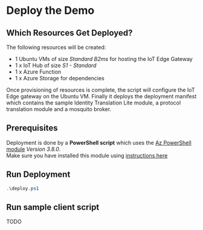 # Deploy the Demo

## Which Resources Get Deployed?

The following resources will be created:

- 1 Ubuntu VMs of size _Standard B2ms_ for hosting the IoT Edge Gateway
- 1 x IoT Hub of size _S1 - Standard_
- 1 x Azure Function
- 1 x Azure Storage for dependencies

Once provisioning of resources is complete, the script will configure the IoT Edge gateway on the Ubuntu VM. Finally it deploys the deployment manifest which contains the sample Identity Translation Lite module, a protocol translation module and a mosquito broker.

## Prerequisites

Deployment is done by a __PowerShell script__ which uses the [Az PowerShell module](https://docs.microsoft.com/en-us/powershell/azure/new-azureps-module-az?view=azps-3.8.0) _*Version 3.8.0*_.  
Make sure you have installed this module using [instructions here](https://docs.microsoft.com/en-us/powershell/azure/install-az-ps?view=azps-3.8.0#install-the-azure-powershell-module)

## Run Deployment

```powershell
.\deploy.ps1
```

## Run sample client script

TODO
